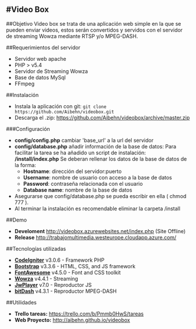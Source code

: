 #Video Box
---
##Objetivo
Video box se trata de una aplicación web simple en la que se pueden enviar videos, estos serán convertidos y servidos con el servidor de streaming Wowza mediante RTSP y/o MPEG-DASH.

##Requerimientos del servidor

* Servidor web apache
* PHP > v5.4
* Servidor de Streaming Wowza
* Base de datos MySql
* FFmpeg

##Instalación

* Instala la aplicación con git:
    `
    git clone https://github.com/Aibehn/videobox.git
    `
* Descarga el .zip:
 <https://github.com/Aibehn/videobox/archive/master.zip>

###Configuración
* **config/config.php** cambiar 'base_url' a la url del servidor
* **config/database.php** añadir información de la base de datos:
Para facilitar la tarea se ha añadido un script de instalación:
**/install/index.php**
Se deberan rellenar los datos de la base de datos de la forma:
    * **Hostname**: dirección del servidor:puerto
    * **Username**: nombre de usuario con acceso a la base de datos
    * **Password**: contraseña relacionada con el usuario
    * **Database name**: nombre de la base de datos
 * Asegurarse que config/database.php se pueda escribir en ella ( chmod 777 ).
 * Al terminar la instalación es recomendable eliminar la carpeta /install

##Demo

* **Develoment** <http://videobox.azurewebsites.net/index.php> (Site Offline)
* **Release** <http://trabajomultimedia.westeurope.cloudapp.azure.com/>

##Tecnologías utilizadas
* **[CodeIgniter](https://codeigniter.com)** v3.0.6 - Framework PHP
* **[Bootstrap](http://getbootstrap.com)** v3.3.6 - HTML, CSS, and JS framework
* **[FontAwesome](http://fontawesome.io)** v4.5.0 - Font and CSS toolkit
* **[Wowza](https://www.wowza.com)** v4.4.1 - Streaming
* **[JwPlayer](http://www.jwplayer.com/)** v7.0 - Reproductor JS
* **[bitDash](http://www.dash-player.com/)** v4.3.1 - Reproductor MPEG-DASH

##Utilidades

* **Trello tareas:**  <https://trello.com/b/Pmmb0HwS/tareas>
* **Web Proyecto:** <http://aibehn.github.io/videobox>
